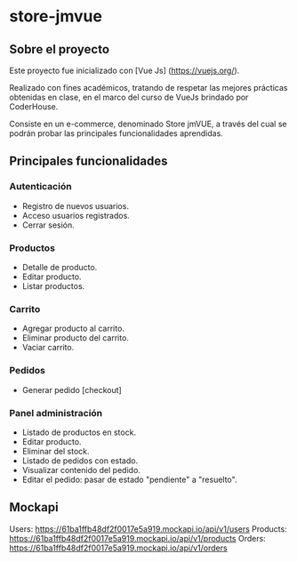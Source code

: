 # store-jmvue

## Sobre el proyecto

Este proyecto fue inicializado con [Vue Js] (https://vuejs.org/).

Realizado con fines académicos, tratando de respetar las mejores prácticas obtenidas en clase, en el marco del curso de VueJs brindado por CoderHouse.

Consiste en un e-commerce, denominado Store jmVUE, a través del cual se podrán probar las principales funcionalidades aprendidas.

## Principales funcionalidades

### Autenticación

- Registro de nuevos usuarios.
- Acceso usuarios registrados.
- Cerrar sesión.

### Productos

- Detalle de producto.
- Editar producto.
- Listar productos.

### Carrito

- Agregar producto al carrito.
- Eliminar producto del carrito.
- Vaciar carrito.

### Pedidos

- Generar pedido [checkout]

### Panel administración

- Listado de productos en stock.
- Editar producto.
- Eliminar del stock.
- Listado de pedidos con estado.
- Visualizar contenido del pedido.
- Editar el pedido: pasar de estado "pendiente" a "resuelto".

## Mockapi

Users: https://61ba1ffb48df2f0017e5a919.mockapi.io/api/v1/users
Products: https://61ba1ffb48df2f0017e5a919.mockapi.io/api/v1/products
Orders: https://61ba1ffb48df2f0017e5a919.mockapi.io/api/v1/orders
